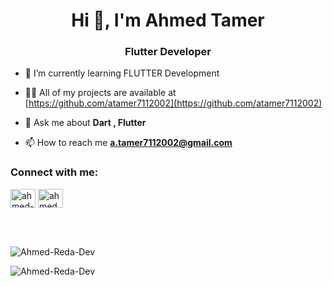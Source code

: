 <h1 align="center">Hi 👋, I'm Ahmed Tamer</h1>
<h3 align="center">Flutter Developer</h3>



- 🌱 I’m currently learning FLUTTER Development

- 👨‍💻 All of my projects are available at [https://github.com/atamer7112002](https://github.com/atamer7112002)

- 💬 Ask me about **Dart , Flutter**

- 📫 How to reach me **a.tamer7112002@gmail.com**

<h3 align="left">Connect with me:</h3>
<p align="left">
<a href="https://www.linkedin.com/in/a7medtamer7" target="blank"><img align="center" src="https://raw.githubusercontent.com/rahuldkjain/github-profile-readme-generator/master/src/images/icons/Social/linked-in-alt.svg" alt="ahmed-reda-a1a07a24b/" height="30" width="40" /></a>
<a href="https://fb.com/Ahmedtam2018" target="blank"><img align="center" src="https://raw.githubusercontent.com/rahuldkjain/github-profile-readme-generator/master/src/images/icons/Social/facebook.svg" alt="ahmedxreda0" height="30" width="40" /></a>
</p>

</p><br><br>


<p><img align="center" src="https://github-readme-stats.vercel.app/api/top-langs?username=Ahmed-Reda-Dev&show_icons=true&locale=en&layout=compact" alt="Ahmed-Reda-Dev" /></p>

<p><img align="center" src="https://github-readme-streak-stats.herokuapp.com/?user=Ahmed-Reda-Dev&" alt="Ahmed-Reda-Dev" /></p>
